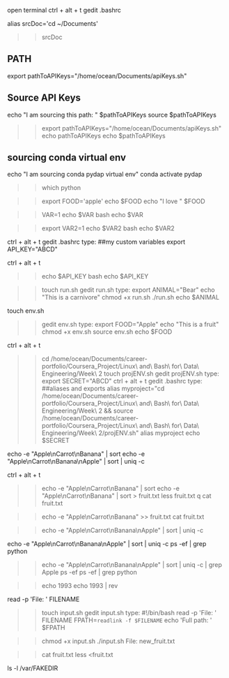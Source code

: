 <!--Part 1 - Configuring the shell environment-->

<!--Configure .bashrc-->
open terminal ctrl + alt + t
gedit .bashrc

<!--inside the .bashrc type -->
<!--alias-->
alias srcDoc='cd ~/Documents' 
>> srcDoc

## PATH
export pathToAPIKeys="/home/ocean/Documents/apiKeys.sh"

## Source API Keys
echo "I am sourcing this path: " $pathToAPIKeys
source $pathToAPIKeys

>>export pathToAPIKeys="/home/ocean/Documents/apiKeys.sh"
>>echo pathToAPIKeys
>>echo $pathToAPIKeys

## sourcing conda virtual env
echo "I am sourcing conda pydap virtual env"
conda activate pydap

>>which python

<!--Part 2 - Working with shell variables-->
>>export FOOD='apple'
>>echo $FOOD
>>echo "I love " $FOOD

<!--Parent/child shell variables-->
<!--No child shell access-->
>>VAR=1
>>echo $VAR
>>bash
>>echo $VAR
<!--Child shell access-->
>>export VAR2=1
>>echo $VAR2
>>bash
>>echo $VAR2

<!--in the .bashrc-->
ctrl + alt + t
gedit .bashrc
type:
##my custom variables
export API_KEY="ABCD"

ctrl + alt + t
>>echo $API_KEY
>>bash
>>echo $API_KEY

<!--Source-Script (parent/child)-->
>>touch run.sh
>>gedit run.sh
type:
export ANIMAL="Bear"
echo "This is a carnivore"
>>chmod +x run.sh
>>./run.sh
>>echo $ANIMAL

touch env.sh
>>gedit env.sh
type:
export FOOD="Apple"
echo "This is a fruit"
>>chmod +x env.sh
>>source env.sh
>>echo $FOOD

ctrl + alt + t
>>cd /home/ocean/Documents/career-portfolio/Coursera_Project/Linux\ and\ Bash\ for\ Data\ Engineering/Week\ 2
>>touch projENV.sh
>>gedit projENV.sh
type:
export SECRET="ABCD"
ctrl + alt + t
gedit .bashrc
type:
##aliases and exports
alias myproject="cd /home/ocean/Documents/career-portfolio/Coursera_Project/Linux\ and\ Bash\ for\ Data\ Engineering/Week\ 2 && source /home/ocean/Documents/career-portfolio/Coursera_Project/Linux\ and\ Bash\ for\ Data\ Engineering/Week\ 2/projENV.sh"
>>alias
>>myproject
>>echo $SECRET

<!--Part 3 - Standard streams-->
<!--a. standard out-->

<!--filtering: sort and uniq-->
echo -e "Apple\nCarrot\nBanana" | sort
echo -e "Apple\nCarrot\nBanana\nApple" | sort | uniq -c

ctrl + alt + t
>>echo -e "Apple\nCarrot\nBanana" | sort
>>echo -e "Apple\nCarrot\nBanana" | sort > fruit.txt
>>less fruit.txt 
>>q
>>cat fruit.txt
<!--append-->
>>echo -e "Apple\nCarrot\nBanana" >> fruit.txt 
>>cat fruit.txt
<!--counts a uniq item-->
>>echo -e "Apple\nCarrot\nBanana\nApple" | sort | uniq -c

<!--grep-->
echo -e "Apple\nCarrot\nBanana\nApple" | sort | uniq -c
ps -ef | grep python

>>echo -e "Apple\nCarrot\nBanana\nApple" | sort | uniq -c | grep Apple
>>ps -ef
>>ps -ef | grep python

<!--rev-->
>>echo 1993
>>echo 1993 | rev

<!--b. standard in-->
<!--ask for user input-->
read -p 'File: ' FILENAME

>>touch input.sh
>>gedit input.sh
type:
#!/bin/bash
read -p 'File: ' FILENAME
FPATH=`readlink -f $FILENAME`
echo 'Full path: ' $FPATH

>>chmod +x input.sh
>>./input.sh
File: new_fruit.txt

<!--put it into a script-->
>>cat fruit.txt 
>>less <fruit.txt

<!--c. standard error-->
<!--create error-->
ls -l /var/FAKEDIR
